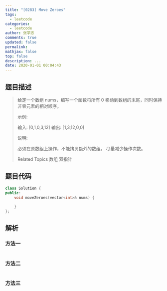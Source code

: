 ```yaml
---
title: "[0283] Move Zeroes"
tags:
  - leetcode
categories:
  - leetcode
author: 张学志
comments: true
updated: false
permalink:
mathjax: false
top: false
description: ...
date: 2020-01-01 00:04:43
---
```


## 题目描述

> 给定一个数组 nums，编写一个函数将所有 0 移动到数组的末尾，同时保持非零元素的相对顺序。 
> 
> 示例: 
> 
> 输入: [0,1,0,3,12]
> 输出: [1,3,12,0,0] 
> 
> 说明: 
> 
> 
> 必须在原数组上操作，不能拷贝额外的数组。 
> 尽量减少操作次数。 
> 
> Related Topics 数组 双指针

## 题目代码

```cpp
class Solution {
public:
    void moveZeroes(vector<int>& nums) {
        
    }
};
```

## 解析

### 方法一

```cpp

```

### 方法二

```cpp

```

### 方法三

```cpp

```

